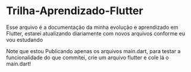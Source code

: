 # Trilha-Aprendizado-Flutter
 Esse arquivo é a documentação da minha evolução e aprendizado em Flutter, estarei atualizando diariamente com novos arquivos conforme eu vou estudando
 
 Note que estou Publicando apenas os arquivos main.dart, para testar a funcionalidade do que commitei, crie um arquivo flutter e cole lá o main.dart!
